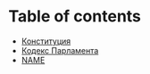 # Table of contents

* [Конституция](README.md)
* [Кодекс Парламента](kodex_parlament.md)
* [NAME](test.md)

